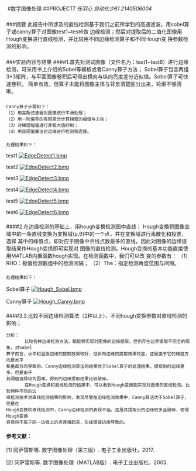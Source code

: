 ﻿﻿﻿﻿﻿﻿﻿﻿﻿﻿﻿﻿﻿﻿﻿﻿﻿﻿﻿#数字图像处理##PROJECT7_任羽心_  _自动化少61_ _2140506004_######摘要    此报告中所涉及的直线检测基于我们之前所学到的高通滤波，用sobel算子或canny算子对图像test1~test6做    边缘检测；然后对提取后的二值化图像用Hough变换进行直线检测，并比较用不同边缘检测算子和不同Hough变    换参数检测的影响。######实验内容与结果####1.首先对测试图像（文件名为：test1~test6）进行边缘检测，可采用书上介绍的Sobel等模板或者Canny算子方法；    Sobel算子包含两组3*3矩阵，与平面图像卷积后可得出横向与纵向亮度差分近似值。Sobel算子可快速卷积，    简单有效，但算子未能将图像主体与背景清楚区分出来，轮廓不够清晰。###    Canny算子步骤如下：    （1）用高斯滤波器对图像进行平滑处理；    （2）用一阶偏导的有限差分计算梯度的幅值与方向；    （3）对梯度幅值进行非极大值抑制；    （4）用双阀值算法对边缘进行检测和连接。####    处理结果如下：test1[![EdgeDetect1.bmp](https://i.loli.net/2019/05/16/5cdcde53debe290946.bmp)](https://i.loli.net/2019/05/16/5cdcde53debe290946.bmp)test2[![EdgeDetect2.bmp](https://i.loli.net/2019/05/16/5cdcde53f24db63158.bmp)](https://i.loli.net/2019/05/16/5cdcde53f24db63158.bmp)test3[![EdgeDetect3.bmp](https://i.loli.net/2019/05/16/5cdcde53c9e5d79268.bmp)](https://i.loli.net/2019/05/16/5cdcde53c9e5d79268.bmp)test4[![EdgeDetect4.bmp](https://i.loli.net/2019/05/16/5cdcde53f1e9b78731.bmp)](https://i.loli.net/2019/05/16/5cdcde53f1e9b78731.bmp)test5[![EdgeDetect5.bmp](https://i.loli.net/2019/05/16/5cdcde53e43e862332.bmp)](https://i.loli.net/2019/05/16/5cdcde53e43e862332.bmp)test6[![EdgeDetect6.bmp](https://i.loli.net/2019/05/16/5cdcde53e09ec33501.bmp)](https://i.loli.net/2019/05/16/5cdcde53e09ec33501.bmp)########2.在边缘检测的基础上，用hough变换检测图中直线；    Hough变换将图像空域中的一条直线变换为变换域(ρ,θ)中的一个点，并在变换域进行离散化和投票，选择    其中的峰值点，即对应于图像中共线点数最多的直线，因此对图像的边缘提取结果作Hough变换即可实现对    图像的直线检测。Hough变换的基本功能直接使用MATLAB内置函数hough实现。在检测函数中，我们可以改    变的参数有：    （1）RHO：极值检测数组中的检测间隔；    （2）The：指定检测角度范围与间隔。####    处理结果如下：Sobel算子[![Hough_Sobel.bmp](https://i.loli.net/2019/05/16/5cdcde53f2ed181117.bmp)](https://i.loli.net/2019/05/16/5cdcde53f2ed181117.bmp)Canny算子[![Hough_Canny.bmp](https://i.loli.net/2019/05/16/5cdcde53f279348312.bmp)](https://i.loli.net/2019/05/16/5cdcde53f279348312.bmp)########3.3.比较不同边缘检测算法（2种以上）、不同hough变换参数对直线检测的影响；    分析：           比较各种边缘检测方法，都能够实现对图像的边缘提取，但仍存在边界提取不完全的现象。对Sobel    算子而言，水平和竖直边缘的提取效果较好，但斜向边缘的提取效果较差，这是由于它的梯度方向是水平    和垂直方向导致的。Canny边缘检测算法的结果优于Sobel算子的处理结果，提取到的边缘更多。但是由于    其阈值选择较为困难，得到的边缘提取结果比较破碎。           在Hough变换和直线检测的结果中，可以看到Hough变换能实现对图像的直线检测。比较两种不同的边    缘检测技术对直线检测结果的影响，发现尽管在边缘检测效果中，Canny算法优于Sobel算子，但是在    Hough变换和直线检测中，Canny边缘检测的表现不佳。这是其提取出的边缘较多且破碎，使得Hough变换    容易将不属于同一边缘上的点连接起来，形成错误边缘导致的。######## 参考文献：[1] 冈萨雷斯等. 数字图像处理（第三版）. 电子工业出版社，2017.[2] 冈萨雷斯等. 数字图像处理（MATLAB版）. 电子工业出版社，2005.